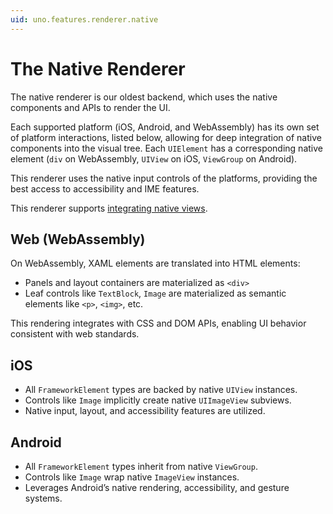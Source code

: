 ```yaml
---
uid: uno.features.renderer.native
---
```


# The Native Renderer

The native renderer is our oldest backend, which uses the native components and APIs to render the UI.

Each supported platform (iOS, Android, and WebAssembly) has its own set of platform interactions, listed below, allowing for deep integration of native components into the visual tree. Each `UIElement` has a corresponding native element (`div` on WebAssembly, `UIView` on iOS, `ViewGroup` on Android).

This renderer uses the native input controls of the platforms, providing the best access to accessibility and IME features.

This renderer supports [integrating native views](xref:Uno.Development.NativeViews).

## Web (WebAssembly)

On WebAssembly, XAML elements are translated into HTML elements:

- Panels and layout containers are materialized as `<div>`
- Leaf controls like `TextBlock`, `Image` are materialized as semantic elements like `<p>`, `<img>`, etc.

This rendering integrates with CSS and DOM APIs, enabling UI behavior consistent with web standards.

## iOS

- All `FrameworkElement` types are backed by native `UIView` instances.
- Controls like `Image` implicitly create native `UIImageView` subviews.
- Native input, layout, and accessibility features are utilized.

## Android

- All `FrameworkElement` types inherit from native `ViewGroup`.
- Controls like `Image` wrap native `ImageView` instances.
- Leverages Android’s native rendering, accessibility, and gesture systems.
